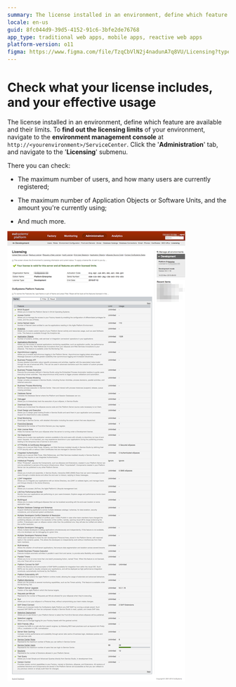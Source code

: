 ```yaml
---
summary: The license installed in an environment, define which feature are available and their limits. You can check your licensing limits on the environment management console.
locale: en-us
guid: 8fc044d9-39d5-4152-91c6-3bfe2de76768
app_type: traditional web apps, mobile apps, reactive web apps
platform-version: o11
figma: https://www.figma.com/file/TzqCbVlN2j4nadunA7q8VU/Licensing?type=design&node-id=1318%3A961&mode=design&t=VnW42OvKxOaaShU8-1
---
```


# Check what your license includes, and your effective usage

The license installed in an environment, define which feature are available and their limits. To **find out the licensing limits** of your environment, navigate to the **environment management console** at `http://<yourenvironment>/ServiceCenter`. Click the '**Administration**' tab, and navigate to the '**Licensing**' submenu.

There you can check:

* The maximum number of users, and how many users are currently registered;

* The maximum number of Application Objects or Software Units, and the amount you're currently using;

* And much more.

![Screenshot of the Environment Management Console showing the Licensing screen with various platform features and their usage limits.](images/check-license-includes_0.png "Environment Management Console Licensing Screen")

